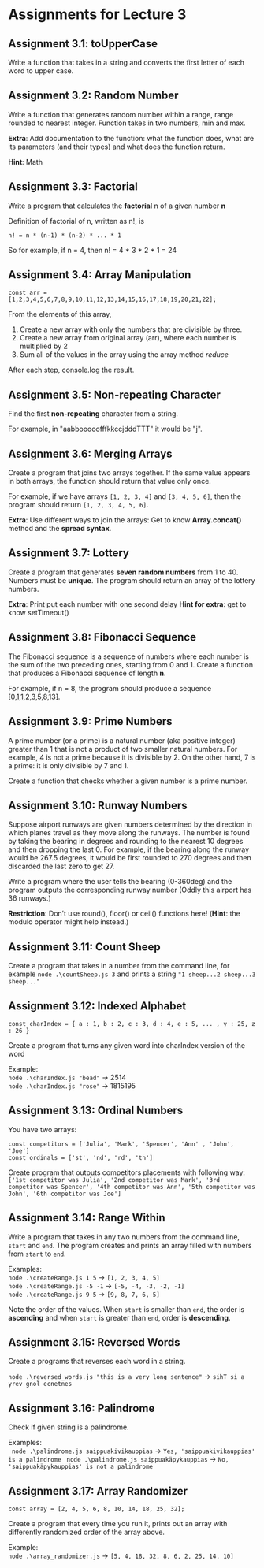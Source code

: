 # Assignments for Lecture 3

<!-- Lecture Assignments -->

## Assignment 3.1: toUpperCase

Write a function that takes in a string and converts the first letter of each word to upper case.


## Assignment 3.2: Random Number

Write a function that generates random number within a range, range rounded to nearest integer. Function takes in two numbers, min and max.

**Extra**: Add documentation to the function: what the function does, what are its parameters (and their types) and what does the function return.

**Hint**: Math


## Assignment 3.3: Factorial

Write a program that calculates the **factorial** n of a given number **n**

Definition of factorial of n, written as n!, is 
```
n! = n * (n-1) * (n-2) * ... * 1
```
So for example, if n = 4, then n! = 4 * 3 * 2 * 1 = 24


## Assignment 3.4: Array Manipulation
```
const arr = [1,2,3,4,5,6,7,8,9,10,11,12,13,14,15,16,17,18,19,20,21,22];
```
From the elements of this array, 
1. Create a new array with only the numbers that are divisible by three.
2. Create a new array from original array (arr), where each number is multiplied by 2
3. Sum all of the values in the array using the array method *reduce*

After each step, console.log the result.


## Assignment 3.5: Non-repeating Character

Find the first **non-repeating** character from a string.

For example, in "aabbooooofffkkccjdddTTT" it would be "j".


## Assignment 3.6: Merging Arrays

Create a program that joins two arrays together. If the same value appears in both arrays, the function should return that value only once. 

For example, if we have arrays ``[1, 2, 3, 4]`` and ``[3, 4, 5, 6]``, then the program should return ``[1, 2, 3, 4, 5, 6]``.

**Extra**: Use different ways to join the arrays: Get to know **Array.concat()** method and the **spread syntax**.


## Assignment 3.7: Lottery

Create a program that generates **seven random numbers** from 1 to 40. Numbers must be **unique**. The program should return an array of the lottery numbers.

**Extra**: Print put each number with one second delay
**Hint for extra**: get to know setTimeout()


## Assignment 3.8: Fibonacci Sequence

The Fibonacci sequence is a sequence of numbers where each number is the sum of the two preceding ones, starting from 0 and 1. Create a function that produces a Fibonacci sequence of length **n**.

For example, if n = 8, the program should produce a sequence [0,1,1,2,3,5,8,13].

## Assignment 3.9: Prime Numbers

A prime number (or a prime) is a natural number (aka positive integer) greater than 1 that is not a product of two smaller natural numbers. For example, 4 is not a prime because it is divisible by 2. On the other hand, 7 is a prime: it is only divisible by 7 and 1.

Create a function that checks whether a given number is a prime number.


## Assignment 3.10: Runway Numbers

Suppose airport runways are given numbers determined by the direction in which planes travel as they move along the runways. The number is found by taking the bearing in degrees and rounding to the nearest 10 degrees and then dropping the last 0. For example, if the bearing along the runway would be 267.5 degrees, it would be first rounded to 270 degrees and then discarded the last zero to get 27.

Write a program where the user tells the bearing (0-360deg) and the program outputs the corresponding runway number (Oddly this airport has 36 runways.)
	
**Restriction**: Don’t use round(), floor() or ceil() functions here! (**Hint**: the modulo operator might help instead.)


<!-- Homework Assignments -->


## Assignment 3.11: Count Sheep

Create a program that takes in a number from the command line, for example ``node .\countSheep.js 3`` and prints a string ``"1 sheep...2 sheep...3 sheep..."``


## Assignment 3.12: Indexed Alphabet
```
const charIndex = { a : 1, b : 2, c : 3, d : 4, e : 5, ... , y : 25, z : 26 }
```

Create a program that turns any given word into charIndex version of the word

Example:  
``node .\charIndex.js "bead"`` ->  2514  
``node .\charIndex.js "rose"`` ->  1815195  


## Assignment 3.13: Ordinal Numbers

You have two arrays:
```
const competitors = ['Julia', 'Mark', 'Spencer', 'Ann' , 'John', 'Joe']
const ordinals = ['st', 'nd', 'rd', 'th']
```

Create program that outputs competitors placements with following way:
`['1st competitor was Julia', '2nd competitor was Mark', '3rd competitor was Spencer', '4th competitor was Ann', '5th competitor was John', '6th competitor was Joe']`


## Assignment 3.14: Range Within

Write a program that takes in any two numbers from the command line, `start` and `end`. The program creates and prints an array filled with numbers from `start` to `end`.

Examples:  
``node .\createRange.js 1 5`` -> `[1, 2, 3, 4, 5]`  
`node .\createRange.js -5 -1` -> `[-5, -4, -3, -2, -1]`  
`node .\createRange.js 9 5` -> `[9, 8, 7, 6, 5]`  

Note the order of the values. When `start` is smaller than `end`, the order is **ascending** and when `start` is greater than `end`, order is **descending**.

## Assignment 3.15: Reversed Words

Create a programs that reverses each word in a string.

`node .\reversed_words.js "this is a very long sentence"` -> `sihT si a yrev gnol ecnetnes`

## Assignment 3.16: Palindrome

Check if given string is a palindrome.

Examples:   
` node .\palindrome.js saippuakivikauppias` -> `Yes, 'saippuakivikauppias' is a palindrome`
` node .\palindrome.js saippuakäpykauppias` -> `No, 'saippuakäpykauppias' is not a palindrome`  

## Assignment 3.17: Array Randomizer
```
const array = [2, 4, 5, 6, 8, 10, 14, 18, 25, 32];
```

Create a program that every time you run it, prints out an array with differently randomized order of the array above.

Example:  
``node .\array_randomizer.js`` -> ``[5, 4, 18, 32, 8, 6, 2, 25, 14, 10]``
